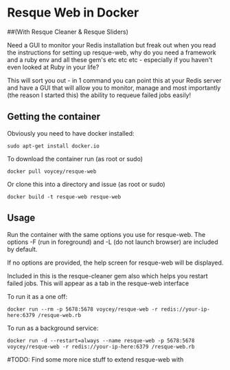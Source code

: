 # Resque Web in Docker 
##(With Resque Cleaner & Resque Sliders)

Need a GUI to monitor your Redis installation but freak out when you read the instructions for setting up resque-web, why do you need a framework and a ruby env and all these gem's etc etc etc - especially if you haven't even looked at Ruby in your life?

This will sort you out - in 1 command you can point this at your Redis server and have a GUI that will allow you to monitor, manage and most importantly (the reason I started this) the ability to requeue failed jobs easily!

## Getting the container
Obviously you need to have docker installed:

	sudo apt-get install docker.io
	
To download the container run (as root or sudo)

	docker pull voycey/resque-web

Or clone this into a directory and issue (as root or sudo)

	docker build -t resque-web resque-web

## Usage

Run the container with the same options you use for resque-web. The options -F (run in foreground) and -L (do not launch browser) are included by default.

If no options are provided, the help screen for resque-web will be displayed.

Included in this is the resque-cleaner gem also which helps you restart failed jobs. This will appear as a tab in the resque-web interface

To run it as a one off:

    docker run --rm -p 5678:5678 voycey/resque-web -r redis://your-ip-here:6379 /resque-web.rb

To run as a background service:

    docker run -d --restart=always --name resque-web -p 5678:5678 voycey/resque-web -r redis://your-ip-here:6379 /resque-web.rb

#TODO:
	Find some more nice stuff to extend resque-web with
